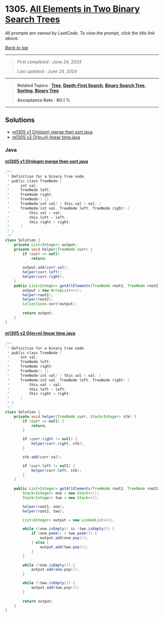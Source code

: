 # 1305. [All Elements in Two Binary Search Trees](<https://leetcode.com/problems/all-elements-in-two-binary-search-trees>)

*All prompts are owned by LeetCode. To view the prompt, click the title link above.*

*[Back to top](<../README.md>)*

------

> *First completed : June 24, 2024*
>
> *Last updated : June 24, 2024*

------

> **Related Topics** : **[Tree](<by_topic/Tree.md>), [Depth-First Search](<by_topic/Depth-First Search.md>), [Binary Search Tree](<by_topic/Binary Search Tree.md>), [Sorting](<by_topic/Sorting.md>), [Binary Tree](<by_topic/Binary Tree.md>)**
>
> **Acceptance Rate** : **80.1 %**

------

## Solutions

- [m1305 v1 O(nlogn) merge then sort.java](<../my-submissions/m1305 v1 O(nlogn) merge then sort.java>)
- [m1305 v2 O(m+n) linear time.java](<../my-submissions/m1305 v2 O(m+n) linear time.java>)
### Java
#### [m1305 v1 O(nlogn) merge then sort.java](<../my-submissions/m1305 v1 O(nlogn) merge then sort.java>)
```Java
/**
 * Definition for a binary tree node.
 * public class TreeNode {
 *     int val;
 *     TreeNode left;
 *     TreeNode right;
 *     TreeNode() {}
 *     TreeNode(int val) { this.val = val; }
 *     TreeNode(int val, TreeNode left, TreeNode right) {
 *         this.val = val;
 *         this.left = left;
 *         this.right = right;
 *     }
 * }
 */
class Solution {
    private List<Integer> output;
    private void helper(TreeNode curr) {
        if (curr == null) 
            return;
        
        output.add(curr.val);
        helper(curr.left);
        helper(curr.right);
    }
    public List<Integer> getAllElements(TreeNode root1, TreeNode root2) {
        output = new ArrayList<>();
        helper(root1);
        helper(root2);
        Collections.sort(output);
        
        return output;
    }
}
```

#### [m1305 v2 O(m+n) linear time.java](<../my-submissions/m1305 v2 O(m+n) linear time.java>)
```Java
/**
 * Definition for a binary tree node.
 * public class TreeNode {
 *     int val;
 *     TreeNode left;
 *     TreeNode right;
 *     TreeNode() {}
 *     TreeNode(int val) { this.val = val; }
 *     TreeNode(int val, TreeNode left, TreeNode right) {
 *         this.val = val;
 *         this.left = left;
 *         this.right = right;
 *     }
 * }
 */
class Solution {
    private void helper(TreeNode curr, Stack<Integer> stk) {
        if (curr == null) {
            return;
        }

        if (curr.right != null) {
            helper(curr.right, stk);
        }

        stk.add(curr.val);

        if (curr.left != null) {
            helper(curr.left, stk);
        }
    }
    
    public List<Integer> getAllElements(TreeNode root1, TreeNode root2) {
        Stack<Integer> one = new Stack<>();
        Stack<Integer> two = new Stack<>();

        helper(root1, one);
        helper(root2, two);

        List<Integer> output = new LinkedList<>();

        while (!one.isEmpty() && !two.isEmpty()) {
            if (one.peek() < two.peek()) {
                output.add(one.pop());
            } else {
                output.add(two.pop());
            }
        }

        while (!one.isEmpty()) {
            output.add(one.pop());
        }

        while (!two.isEmpty()) {
            output.add(two.pop());
        }
        
        return output;
    }
}
```

